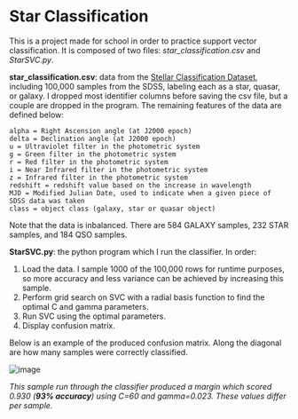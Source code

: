 # Star Classification
This is a project made for school in order to practice support vector classification. It is composed of two files: _star_classification.csv_ and _StarSVC.py_.

**star_classification.csv**: data from the [Stellar Classification Dataset](https://www.kaggle.com/datasets/fedesoriano/stellar-classification-dataset-sdss17), including 100,000 samples from the SDSS, labeling each as a star, quasar, or galaxy. I dropped most identifier columns before saving the csv file, but a couple are dropped in the program.
The remaining features of the data are defined below:
```
alpha = Right Ascension angle (at J2000 epoch)
delta = Declination angle (at J2000 epoch)
u = Ultraviolet filter in the photometric system
g = Green filter in the photometric system
r = Red filter in the photometric system
i = Near Infrared filter in the photometric system
z = Infrared filter in the photometric system
redshift = redshift value based on the increase in wavelength
MJD = Modified Julian Date, used to indicate when a given piece of SDSS data was taken
class = object class (galaxy, star or quasar object)
```
Note that the data is inbalanced. There are 584 GALAXY samples, 232 STAR samples, and 184 QSO samples.

**StarSVC.py**: the python program which I run the classifier. In order:
1. Load the data. I sample 1000 of the 100,000 rows for runtime purposes, so more accuracy and less variance can be achieved by increasing this sample.
2. Perform grid search on SVC with a radial basis function to find the optimal C and gamma parameters.
3. Run SVC using the optimal parameters.
4. Display confusion matrix.

Below is an example of the produced confusion matrix. Along the diagonal are how many samples were correctly classified.

![image](https://github.com/user-attachments/assets/792d2ffe-9728-4f9a-9124-c30547e438ea)

_This sample run through the classifier produced a margin which scored 0.930 (**93% accuracy**) using C=60 and gamma=0.023. These values differ per sample._
